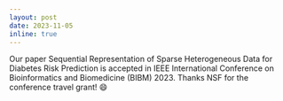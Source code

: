 ```yaml
---
layout: post
date: 2023-11-05
inline: true
---
```


Our paper Sequential Representation of Sparse Heterogeneous Data for Diabetes Risk Prediction is accepted in IEEE International Conference on Bioinformatics and Biomedicine (BIBM) 2023. Thanks NSF for the conference travel grant! :smile: